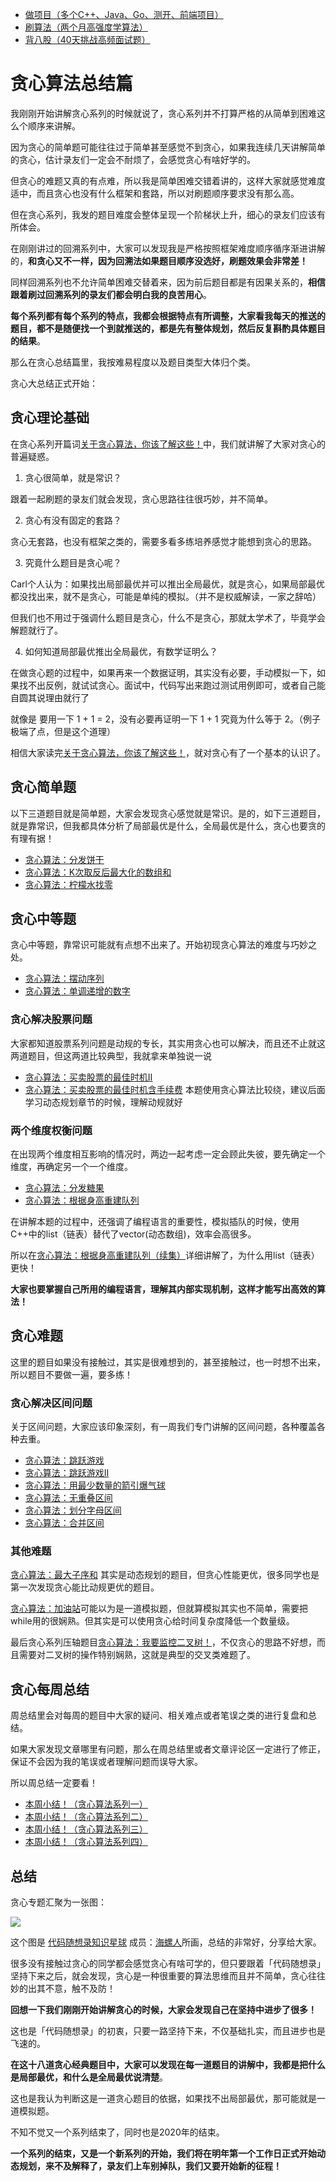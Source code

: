 * [做项目（多个C++、Java、Go、测开、前端项目）](https://www.programmercarl.com/other/kstar.html)
* [刷算法（两个月高强度学算法）](https://www.programmercarl.com/xunlian/xunlianying.html)
* [背八股（40天挑战高频面试题）](https://www.programmercarl.com/xunlian/bagu.html)

# 贪心算法总结篇 


我刚刚开始讲解贪心系列的时候就说了，贪心系列并不打算严格的从简单到困难这么个顺序来讲解。

因为贪心的简单题可能往往过于简单甚至感觉不到贪心，如果我连续几天讲解简单的贪心，估计录友们一定会不耐烦了，会感觉贪心有啥好学的。

但贪心的难题又真的有点难，所以我是简单困难交错着讲的，这样大家就感觉难度适中，而且贪心也没有什么框架和套路，所以对刷题顺序要求没有那么高。

但在贪心系列，我发的题目难度会整体呈现一个阶梯状上升，细心的录友们应该有所体会。

在刚刚讲过的回溯系列中，大家可以发现我是严格按照框架难度顺序循序渐进讲解的，**和贪心又不一样，因为回溯法如果题目顺序没选好，刷题效果会非常差！**

同样回溯系列也不允许简单困难交替着来，因为前后题目都是有因果关系的，**相信跟着刷过回溯系列的录友们都会明白我的良苦用心**。

**每个系列都有每个系列的特点，我都会根据特点有所调整，大家看我每天的推送的题目，都不是随便找一个到就推送的，都是先有整体规划，然后反复斟酌具体题目的结果**。

那么在贪心总结篇里，我按难易程度以及题目类型大体归个类。

贪心大总结正式开始：

## 贪心理论基础

在贪心系列开篇词[关于贪心算法，你该了解这些！](https://programmercarl.com/贪心算法理论基础.html)中，我们就讲解了大家对贪心的普遍疑惑。

1. 贪心很简单，就是常识？

跟着一起刷题的录友们就会发现，贪心思路往往很巧妙，并不简单。

2. 贪心有没有固定的套路？

贪心无套路，也没有框架之类的，需要多看多练培养感觉才能想到贪心的思路。

3. 究竟什么题目是贪心呢？

Carl个人认为：如果找出局部最优并可以推出全局最优，就是贪心，如果局部最优都没找出来，就不是贪心，可能是单纯的模拟。（并不是权威解读，一家之辞哈）

但我们也不用过于强调什么题目是贪心，什么不是贪心，那就太学术了，毕竟学会解题就行了。

4. 如何知道局部最优推出全局最优，有数学证明么？

在做贪心题的过程中，如果再来一个数据证明，其实没有必要，手动模拟一下，如果找不出反例，就试试贪心。面试中，代码写出来跑过测试用例即可，或者自己能自圆其说理由就行了

就像是 要用一下 1 + 1 = 2，没有必要再证明一下 1 + 1 究竟为什么等于 2。（例子极端了点，但是这个道理）

相信大家读完[关于贪心算法，你该了解这些！](https://programmercarl.com/贪心算法理论基础.html)，就对贪心有了一个基本的认识了。


## 贪心简单题

以下三道题目就是简单题，大家会发现贪心感觉就是常识。是的，如下三道题目，就是靠常识，但我都具体分析了局部最优是什么，全局最优是什么，贪心也要贪的有理有据！

* [贪心算法：分发饼干](https://programmercarl.com/0455.分发饼干.html)
* [贪心算法：K次取反后最大化的数组和](https://programmercarl.com/1005.K次取反后最大化的数组和.html)
* [贪心算法：柠檬水找零](https://programmercarl.com/0860.柠檬水找零.html)


## 贪心中等题

贪心中等题，靠常识可能就有点想不出来了。开始初现贪心算法的难度与巧妙之处。

* [贪心算法：摆动序列](https://programmercarl.com/0376.摆动序列.html)
* [贪心算法：单调递增的数字](https://programmercarl.com/0738.单调递增的数字.html)

### 贪心解决股票问题

大家都知道股票系列问题是动规的专长，其实用贪心也可以解决，而且还不止就这两道题目，但这两道比较典型，我就拿来单独说一说

* [贪心算法：买卖股票的最佳时机II](https://programmercarl.com/0122.买卖股票的最佳时机II.html)
* [贪心算法：买卖股票的最佳时机含手续费](https://programmercarl.com/0714.买卖股票的最佳时机含手续费.html) 本题使用贪心算法比较绕，建议后面学习动态规划章节的时候，理解动规就好 

### 两个维度权衡问题

在出现两个维度相互影响的情况时，两边一起考虑一定会顾此失彼，要先确定一个维度，再确定另一个一个维度。

* [贪心算法：分发糖果](https://programmercarl.com/0135.分发糖果.html)
* [贪心算法：根据身高重建队列](https://programmercarl.com/0406.根据身高重建队列.html)

在讲解本题的过程中，还强调了编程语言的重要性，模拟插队的时候，使用C++中的list（链表）替代了vector(动态数组)，效率会高很多。

所以在[贪心算法：根据身高重建队列（续集）](https://programmercarl.com/根据身高重建队列（vector原理讲解）.html)详细讲解了，为什么用list（链表）更快！

**大家也要掌握自己所用的编程语言，理解其内部实现机制，这样才能写出高效的算法！**

## 贪心难题

这里的题目如果没有接触过，其实是很难想到的，甚至接触过，也一时想不出来，所以题目不要做一遍，要多练！

### 贪心解决区间问题

关于区间问题，大家应该印象深刻，有一周我们专门讲解的区间问题，各种覆盖各种去重。

* [贪心算法：跳跃游戏](https://programmercarl.com/0055.跳跃游戏.html)
* [贪心算法：跳跃游戏II](https://programmercarl.com/0045.跳跃游戏II.html)
* [贪心算法：用最少数量的箭引爆气球](https://programmercarl.com/0452.用最少数量的箭引爆气球.html)
* [贪心算法：无重叠区间](https://programmercarl.com/0435.无重叠区间.html)
* [贪心算法：划分字母区间](https://programmercarl.com/0763.划分字母区间.html)
* [贪心算法：合并区间](https://programmercarl.com/0056.合并区间.html)

### 其他难题

[贪心算法：最大子序和](https://programmercarl.com/0053.最大子序和.html) 其实是动态规划的题目，但贪心性能更优，很多同学也是第一次发现贪心能比动规更优的题目。

[贪心算法：加油站](https://programmercarl.com/0134.加油站.html)可能以为是一道模拟题，但就算模拟其实也不简单，需要把while用的很娴熟。但其实是可以使用贪心给时间复杂度降低一个数量级。

最后贪心系列压轴题目[贪心算法：我要监控二叉树！](https://programmercarl.com/0968.监控二叉树.html)，不仅贪心的思路不好想，而且需要对二叉树的操作特别娴熟，这就是典型的交叉类难题了。


## 贪心每周总结

周总结里会对每周的题目中大家的疑问、相关难点或者笔误之类的进行复盘和总结。

如果大家发现文章哪里有问题，那么在周总结里或者文章评论区一定进行了修正，保证不会因为我的笔误或者理解问题而误导大家。

所以周总结一定要看！

* [本周小结！（贪心算法系列一）](https://programmercarl.com/周总结/20201126贪心周末总结.html)
* [本周小结！（贪心算法系列二）](https://programmercarl.com/周总结/20201203贪心周末总结.html)
* [本周小结！（贪心算法系列三）](https://programmercarl.com/周总结/20201217贪心周末总结.html)
* [本周小结！（贪心算法系列四）](https://programmercarl.com/周总结/20201224贪心周末总结.html)

## 总结


贪心专题汇聚为一张图： 

![](https://code-thinking-1253855093.file.myqcloud.com/pics/贪心总结water.png)

这个图是 [代码随想录知识星球](https://programmercarl.com/other/kstar.html) 成员：[海螺人](https://wx.zsxq.com/dweb2/index/footprint/844412858822412)所画，总结的非常好，分享给大家。

很多没有接触过贪心的同学都会感觉贪心有啥可学的，但只要跟着「代码随想录」坚持下来之后，就会发现，贪心是一种很重要的算法思维而且并不简单，贪心往往妙的出其不意，触不及防！

**回想一下我们刚刚开始讲解贪心的时候，大家会发现自己在坚持中进步了很多！**

这也是「代码随想录」的初衷，只要一路坚持下来，不仅基础扎实，而且进步也是飞速的。

**在这十八道贪心经典题目中，大家可以发现在每一道题目的讲解中，我都是把什么是局部最优，和什么是全局最优说清楚**。

这也是我认为判断这是一道贪心题目的依据，如果找不出局部最优，那可能就是一道模拟题。

不知不觉又一个系列结束了，同时也是2020年的结束。

**一个系列的结束，又是一个新系列的开始，我们将在明年第一个工作日正式开始动态规划，来不及解释了，录友们上车别掉队，我们又要开始新的征程！**




